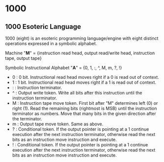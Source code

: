 # 1000
## 1000 Esoteric Language
1000 (eight) is an esoteric programming language/engine with eight distinct operations expressed in a symbolic alphabet.

Machine "**M**" = {instruction read head, output read/write head, instruction tape, output tape}

Symbolic Instructional Alphabet "**A**" = {0, 1, :, ^, M, m, ?, !}
- 0 : 0 bit. Instructional read head moves right if a 0 is read out of context.
- 1 : 1 bit. Instructional read head moves right if a 1 is read out of context.
- : : Instruction terminator.
- ^ : Output write token. Write all bits after this instruction until the instruction terminator.
- M : Instruction tape move token. First bit after "M" determines left (0) or right (1). Read
the remaining bits (rightmost is MSB) until the instruction terminator as numbers. Move that many
bits in the given direction after the terminator.
- m : Output tape move token. Same as above.
- ? : Conditional token. If the output pointer is pointing at a 1 continue execution
after the next instruction terminator, otherwise read the next bits as an instruction move
instruction and execute.
- ! : Conditional token. If the output pointer is pointing at a 1 continue execution
after the next instruction terminator, otherwise read the next bits as an instruction move
instruction and execute.
